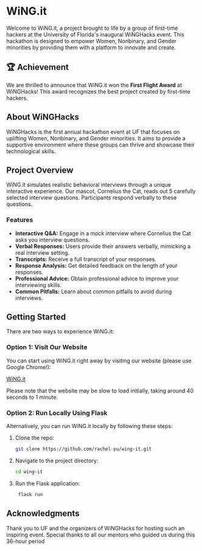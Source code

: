# WiNG.it

Welcome to WiNG.it, a project brought to life by a group of first-time hackers at the University of Florida's inaugural WiNGHacks event. This hackathon is designed to empower Women, Nonbinary, and Gender minorities by providing them with a platform to innovate and create.

## 🏆 Achievement

We are thrilled to announce that WiNG.it won the **First Flight Award** at WiNGHacks! This award recognizes the best project created by first-time hackers.

## About WiNGHacks

WiNGHacks is the first annual hackathon event at UF that focuses on uplifting Women, Nonbinary, and Gender minorities. It aims to provide a supportive environment where these groups can thrive and showcase their technological skills.

## Project Overview

WiNG.it simulates realistic behavioral interviews through a unique interactive experience. Our mascot, Cornelius the Cat, reads out 5 carefully selected interview questions. Participants respond verbally to these questions.

### Features

- **Interactive Q&A:** Engage in a mock interview where Cornelius the Cat asks you interview questions.
- **Verbal Responses:** Users provide their answers verbally, mimicking a real interview setting.
- **Transcripts:** Receive a full transcript of your responses.
- **Response Analysis:** Get detailed feedback on the length of your responses.
- **Professional Advice:** Obtain professional advice to improve your interviewing skills.
- **Common Pitfalls:** Learn about common pitfalls to avoid during interviews.

## Getting Started

There are two ways to experience WiNG.it:

### Option 1: Visit Our Website

You can start using WiNG.it right away by visiting our website (please use Google Chrome!):

[WiNG.it](https://wing-it.onrender.com/)

Please note that the website may be slow to load initially, taking around 40 seconds to 1 minute.

### Option 2: Run Locally Using Flask

Alternatively, you can run WiNG.it locally by following these steps:

1. Clone the repo:
   ```bash
   git clone https://github.com/rachel-pu/wing-it.git

2. Navigate to the project directory:
   ```bash
   cd wing-it

3. Run the Flask application:
   ```bash
    flask run

## Acknowledgments

Thank you to UF and the organizers of WiNGHacks for hosting such an inspiring event.
Special thanks to all our mentors who guided us during this 36-hour period
